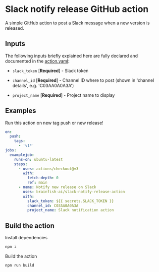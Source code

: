# Slack notify release GitHub action

A simple GitHub action to post a Slack message when a new version is released.

## Inputs

The following inputs briefly explained here are fully declared and documented in the [action.yaml](action.yaml):

* `slack_token` [**Required**] - Slack token

* `channel_id` [**Required**] - Channel ID where to post (shown in 'channel details', e.g. 'C03AA0A0A3A')

* `project_name` [**Required**] - Project name to display

## Examples

Run this action on new tag push or new release!

```yml
on:
  push:
    tags:
      - 'v1*'
jobs:
  examplejob:
    runs-on: ubuntu-latest
    steps:
      - uses: actions/checkout@v3
        with:
          fetch-depth: 0
          ref: main
      - name: Notify new release on Slack
        uses: brainfish-ai/slack-notify-release-action
        with:
          slack_token: ${{ secrets.SLACK_TOKEN }}
          channel_id: C03AA0A0A3A
          project_name: Slack notification action
```

## Build the action

Install dependencies

```sh
npm i
```

Build the action

```sh
npm run build
```